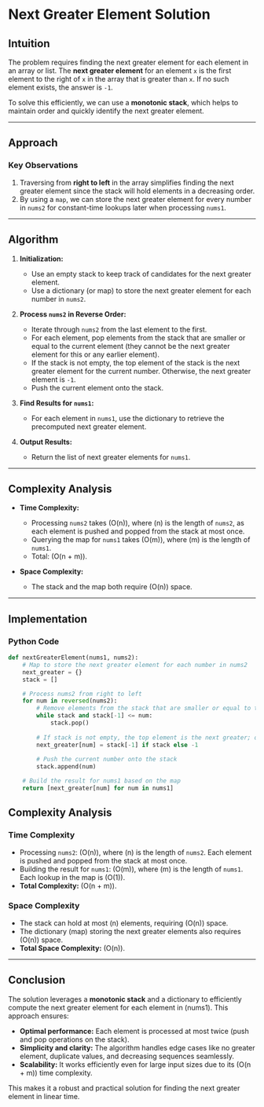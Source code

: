 # Next Greater Element Solution

## Intuition
The problem requires finding the next greater element for each element in an array or list. The **next greater element** for an element `x` is the first element to the right of `x` in the array that is greater than `x`. If no such element exists, the answer is `-1`.

To solve this efficiently, we can use a **monotonic stack**, which helps to maintain order and quickly identify the next greater element.

---

## Approach

### Key Observations
1. Traversing from **right to left** in the array simplifies finding the next greater element since the stack will hold elements in a decreasing order.
2. By using a `map`, we can store the next greater element for every number in `nums2` for constant-time lookups later when processing `nums1`.

---

## Algorithm

1. **Initialization:**
   - Use an empty stack to keep track of candidates for the next greater element.
   - Use a dictionary (or map) to store the next greater element for each number in `nums2`.

2. **Process `nums2` in Reverse Order:**
   - Iterate through `nums2` from the last element to the first.
   - For each element, pop elements from the stack that are smaller or equal to the current element (they cannot be the next greater element for this or any earlier element).
   - If the stack is not empty, the top element of the stack is the next greater element for the current number. Otherwise, the next greater element is `-1`.
   - Push the current element onto the stack.

3. **Find Results for `nums1`:**
   - For each element in `nums1`, use the dictionary to retrieve the precomputed next greater element.

4. **Output Results:**
   - Return the list of next greater elements for `nums1`.

---

## Complexity Analysis
- **Time Complexity:**
  - Processing `nums2` takes \(O(n)\), where \(n\) is the length of `nums2`, as each element is pushed and popped from the stack at most once.
  - Querying the map for `nums1` takes \(O(m)\), where \(m\) is the length of `nums1`.
  - Total: \(O(n + m)\).

- **Space Complexity:**
  - The stack and the map both require \(O(n)\) space.

---

## Implementation

### Python Code
```python
def nextGreaterElement(nums1, nums2):
    # Map to store the next greater element for each number in nums2
    next_greater = {}
    stack = []

    # Process nums2 from right to left
    for num in reversed(nums2):
        # Remove elements from the stack that are smaller or equal to the current num
        while stack and stack[-1] <= num:
            stack.pop()
        
        # If stack is not empty, the top element is the next greater; otherwise, it's -1
        next_greater[num] = stack[-1] if stack else -1
        
        # Push the current number onto the stack
        stack.append(num)

    # Build the result for nums1 based on the map
    return [next_greater[num] for num in nums1]
```

## Complexity Analysis

### Time Complexity
- Processing `nums2`: \(O(n)\), where \(n\) is the length of `nums2`. Each element is pushed and popped from the stack at most once.
- Building the result for `nums1`: \(O(m)\), where \(m\) is the length of `nums1`. Each lookup in the map is \(O(1)\).
- **Total Complexity:** \(O(n + m)\).

### Space Complexity
- The stack can hold at most \(n\) elements, requiring \(O(n)\) space.
- The dictionary (map) storing the next greater elements also requires \(O(n)\) space.
- **Total Space Complexity:** \(O(n)\).

---

## Conclusion
The solution leverages a **monotonic stack** and a dictionary to efficiently compute the next greater element for each element in \(nums1\). This approach ensures:
- **Optimal performance:** Each element is processed at most twice (push and pop operations on the stack).
- **Simplicity and clarity:** The algorithm handles edge cases like no greater element, duplicate values, and decreasing sequences seamlessly.
- **Scalability:** It works efficiently even for large input sizes due to its \(O(n + m)\) time complexity.

This makes it a robust and practical solution for finding the next greater element in linear time.
